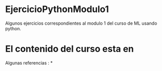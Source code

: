# EjercicioPythonModulo1
Algunos ejercicios correspondientes al modulo 1 del curso de ML usando python.

# El contenido del curso esta en

Algunas referencias :
* 
